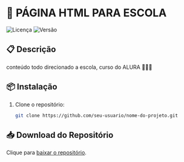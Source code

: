 # 🌟 PÁGINA HTML PARA ESCOLA 

![Licença](https://img.shields.io/badge/licença-MIT-blue.svg) ![Versão](https://img.shields.io/badge/versão-1.0.0-brightgreen.svg)

## 📋 Descrição

conteúdo todo direcionado a escola, curso do ALURA 🧑🏻‍💻

## 📦 Instalação

1. Clone o repositório:
   ```bash
   git clone https://github.com/seu-usuario/nome-do-projeto.git

## 📥 Download do Repositório

Clique para [baixar o repositório](https://github.com/seu-usuario/nome-do-projeto/archive/refs/heads/main.zip).


   
